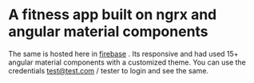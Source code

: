 # A fitness app built on ngrx and angular material components

The same is hosted here in [firebase](https://ngnews-f5b75.firebaseapp.com) . Its responsive and had used 15+ angular material components with a customized theme.  You can use the credentials test@test.com / tester to login and see the same.
